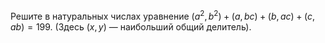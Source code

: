 Решите в натуральных числах уравнение $(a^2,b^2)+(a,bc)+(b,ac)+(c,ab)=199.$ (Здесь $(x,y)$ — наибольший общий делитель).
